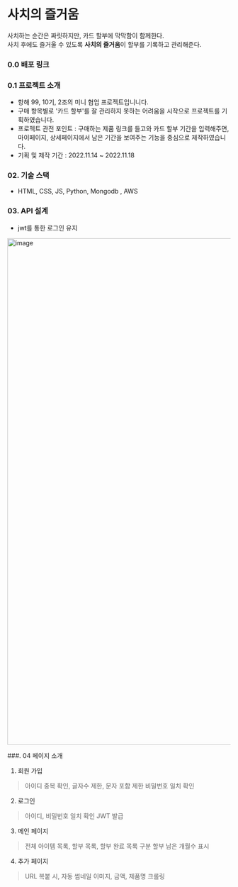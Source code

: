 # 사치의 즐거움
사치하는 순간은 짜릿하지만, 카드 할부에 막막함이 함께한다.<br>
사치 후에도 즐거울 수 있도록 <b>사치의 즐거움</b>이 할부를 기록하고 관리해준다.

### 0.0 배포 링크

### 0.1 프로젝트 소개
- 항해 99, 10기, 2조의 미니 협업 프로젝트입니니다.
- 구매 항목별로 '카드 할부'를 잘 관리하지 못하는 어려움을 시작으로 프로젝트를 기획하였습니다.
- 프로젝트 관전 포인트 : 구매하는 제품 링크를 들고와 카드 할부 기간을 입력해주면, 마이페이지, 상세페이지에서 남은 기간을 보여주는 기능을 중심으로 제작하였습니다.
- 기획 및 제작 기간 : 2022.11.14 ~ 2022.11.18

### 02. 기술 스택
- HTML, CSS, JS, Python, Mongodb , AWS

### 03. API 설계
- jwt를 통한 로그인 유지
<img width="1143" alt="image" src="https://user-images.githubusercontent.com/101397314/202328736-42bf7193-0342-497a-ab39-49fc01089871.png">

###. 04 페이지 소개
1) 회원 가입
> 아이디 중복 확인, 글자수 제한, 문자 포함 제한
비밀번호 일치 확인

2) 로그인 
> 아이디, 비밀번호 일치 확인
JWT 발급

3) 메인 페이지
> 전체 아이템 목록, 할부 목록, 할부 완료 목록 구분
할부 남은 개월수 표시

4) 추가 페이지
> URL 복붙 시, 자동 썸네일 이미지, 금액, 제품명 크롤링
